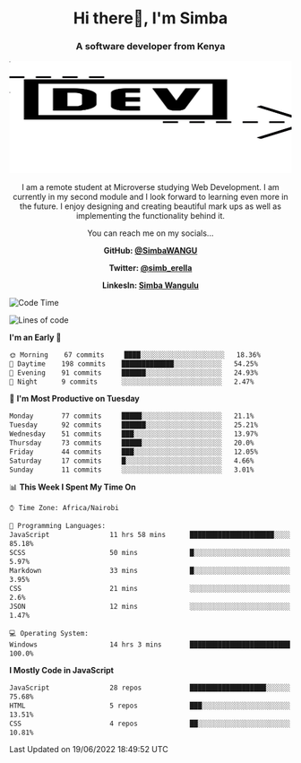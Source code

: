 
<h1 align="center"> Hi there👋, I'm Simba</h1>
<h3 align="center">A software developer from Kenya</h3>

<img src="/arrow-svgrepo-com.svg" margin="auto" width="100%" height="200px">


<p align="center">I am a remote student at Microverse studying Web Development. I am currently in my second module and I look forward to learning even more in the future. I enjoy designing and creating beautiful mark ups as well as implementing the functionality behind it.</p>

<p align="center">You can reach me on my socials... </p>

<div align="center">

__<p>  GitHub: [@SimbaWANGU](https://github.com/SimbaWANGU)__  </p>
__<p> Twitter: [@simb_erella](https://twitter.com/simb_erella)__ </p>
__<p> LinkesIn: [Simba Wangulu](https://www.linkedin.com/in/simba-wangulu/)__ </p>

</div>

<!--START_SECTION:waka-->
![Code Time](http://img.shields.io/badge/Code%20Time-125%20hrs%205%20mins-blue)

![Lines of code](https://img.shields.io/badge/From%20Hello%20World%20I%27ve%20Written-626%20Thousand%20lines%20of%20code-blue)

**I'm an Early 🐤** 

```text
🌞 Morning    67 commits     ████░░░░░░░░░░░░░░░░░░░░░   18.36% 
🌆 Daytime    198 commits    █████████████░░░░░░░░░░░░   54.25% 
🌃 Evening    91 commits     ██████░░░░░░░░░░░░░░░░░░░   24.93% 
🌙 Night      9 commits      ░░░░░░░░░░░░░░░░░░░░░░░░░   2.47%

```
📅 **I'm Most Productive on Tuesday** 

```text
Monday       77 commits     █████░░░░░░░░░░░░░░░░░░░░   21.1% 
Tuesday      92 commits     ██████░░░░░░░░░░░░░░░░░░░   25.21% 
Wednesday    51 commits     ███░░░░░░░░░░░░░░░░░░░░░░   13.97% 
Thursday     73 commits     █████░░░░░░░░░░░░░░░░░░░░   20.0% 
Friday       44 commits     ███░░░░░░░░░░░░░░░░░░░░░░   12.05% 
Saturday     17 commits     █░░░░░░░░░░░░░░░░░░░░░░░░   4.66% 
Sunday       11 commits     ░░░░░░░░░░░░░░░░░░░░░░░░░   3.01%

```


📊 **This Week I Spent My Time On** 

```text
⌚︎ Time Zone: Africa/Nairobi

💬 Programming Languages: 
JavaScript               11 hrs 58 mins      █████████████████████░░░░   85.18% 
SCSS                     50 mins             █░░░░░░░░░░░░░░░░░░░░░░░░   5.97% 
Markdown                 33 mins             █░░░░░░░░░░░░░░░░░░░░░░░░   3.95% 
CSS                      21 mins             ░░░░░░░░░░░░░░░░░░░░░░░░░   2.6% 
JSON                     12 mins             ░░░░░░░░░░░░░░░░░░░░░░░░░   1.47%

💻 Operating System: 
Windows                  14 hrs 3 mins       █████████████████████████   100.0%

```

**I Mostly Code in JavaScript** 

```text
JavaScript               28 repos            ███████████████████░░░░░░   75.68% 
HTML                     5 repos             ███░░░░░░░░░░░░░░░░░░░░░░   13.51% 
CSS                      4 repos             ██░░░░░░░░░░░░░░░░░░░░░░░   10.81%

```



 Last Updated on 19/06/2022 18:49:52 UTC
<!--END_SECTION:waka-->

<!--
**SimbaWANGU/SimbaWANGU** is a ✨ _special_ ✨ repository because its `README.md` (this file) appears on your GitHub profile.

Here are some ideas to get you started:

- 🔭 I’m currently working on ...
- 🌱 I’m currently learning ...
- 👯 I’m looking to collaborate on ...
- 🤔 I’m looking for help with ...
- 💬 Ask me about ...
- 📫 How to reach me: ...
- 😄 Pronouns: ...
- ⚡ Fun fact: ...
-->
